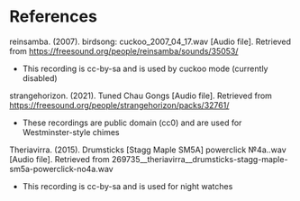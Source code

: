 References
==========
reinsamba. (2007). birdsong: cuckoo_2007_04_17.wav [Audio file].
Retrieved from https://freesound.org/people/reinsamba/sounds/35053/
- This recording is cc-by-sa and is used by cuckoo mode (currently disabled)

strangehorizon. (2021). Tuned Chau Gongs [Audio file].
Retrieved from https://freesound.org/people/strangehorizon/packs/32761/
- These recordings are public domain (cc0) and are used for Westminster-style chimes

Theriavirra. (2015). Drumsticks [Stagg Maple SM5A] powerclick №4a..wav [Audio file].
Retrieved from 269735__theriavirra__drumsticks-stagg-maple-sm5a-powerclick-no4a.wav
- This recording is cc-by-sa and is used for night watches
